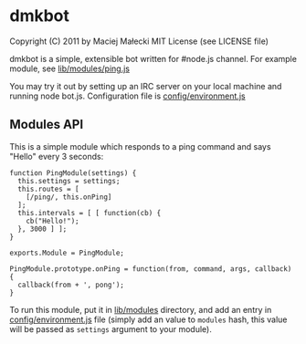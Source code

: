 # dmkbot
Copyright (C) 2011 by Maciej Małecki
MIT License (see LICENSE file)

dmkbot is a simple, extensible bot written for #node.js channel.
For example module, see [lib/modules/ping.js](https://github.com/mmalecki/dmkbot/blob/master/lib/modules/ping.js>)

You may try it out by setting up an IRC server on your local machine and running node bot.js.
Configuration file is [config/environment.js](https://github.com/mmalecki/dmkbot/blob/master/config/environment.js>)

## Modules API
This is a simple module which responds to a ping command and says "Hello" every 3 seconds:

    function PingModule(settings) {
      this.settings = settings;
      this.routes = [
        [/ping/, this.onPing]
      ];
      this.intervals = [ [ function(cb) { 
        cb("Hello!"); 
      }, 3000 ] ];
    }

    exports.Module = PingModule;

    PingModule.prototype.onPing = function(from, command, args, callback) {
      callback(from + ', pong');
    }

To run this module, put it in [lib/modules](https://github.com/mmalecki/dmkbot/tree/master/lib/modules) 
directory, and add an entry in [config/environment.js](https://github.com/mmalecki/dmkbot/blob/master/config/environment.js>) 
file (simply add an value to `modules` hash, this value will be passed as `settings` argument to your module).

